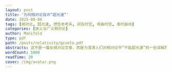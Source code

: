 ```yaml
---
layout: post
title: '为何相对论容许“超光速”'
date: 2025-08-08
tags: [相对论, 超光速, 惯性参考系, 闵氏时空, 弯曲时空, 类时曲线]
categories: [狭义与广义相对论]
author: Manifold
type: pdf
path: /posts/relativity/gcvelo.pdf
abstracts: 这不是一篇反相对论文章，而是为澄清人们对相对论中“不能超光速”的一些误解而作。笔者首先指出，相对论并未禁止所有情况下的超光速现象，而是对特定测量条件下得到的质点的运动速度有限制。然后，笔者介绍了观者与参考系的概念，从而给后面涉及狭义相对论的论述提供了基础。接着，本文讲述了对狭义相对论的基本信条的两种便于推广的等价表述，并将其推广至弯曲时空。最终，文章指出相对论基本信条所限制的是质点世界线的性质 (类时曲线) 以及质点相对于惯性系的速率，而不是任意参考系下的速度。因此，某些看似超光速的现象(如旋转观者观测到的远处质点) 并不违反相对论的基本原则。
wordCount: 5000
readTime: 20
cover: /img/avatar.png
---
```

